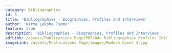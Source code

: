```yaml
---
category: Bibliographies
id: 3
title: 'Bibliographies - Biographies, Profiles and Interviews'
author: 'Karma Lekshe Tsomo'
feature: true
description: 'Bibliographies - Biographies, Profiles and Interviews'
pdfLink: /assets/Publications Page/PDF/04c Bibliographies Profiles Interviews.pdf
imageLink: /assets/Publications Page/images/Modern Cover 3.jpg
---
```

